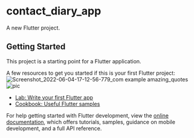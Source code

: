 # contact_diary_app

A new Flutter project.

## Getting Started

This project is a starting point for a Flutter application.

A few resources to get you started if this is your first Flutter project:
![Screenshot_2022-06-04-17-12-56-779_com example amazing_quotes](https://user-images.githubusercontent.com/77672442/172043797-4efc7f45-3637-4c16-8f7e-64afa7b8a941.jpg)
![pic](https://user-images.githubusercontent.com/77672442/172043992-7309c329-3beb-40e8-aa7d-5bd932ce77a8.jpg)

- [Lab: Write your first Flutter app](https://docs.flutter.dev/get-started/codelab)
- [Cookbook: Useful Flutter samples](https://docs.flutter.dev/cookbook)

For help getting started with Flutter development, view the
[online documentation](https://docs.flutter.dev/), which offers tutorials,
samples, guidance on mobile development, and a full API reference.
